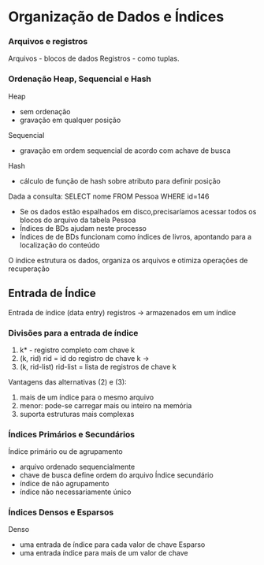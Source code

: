 # Organização de Dados e Índices

### Arquivos e registros
Arquivos - blocos de dados
Registros - como tuplas. 

### Ordenação Heap, Sequencial e Hash
Heap
- sem ordenação
- gravação em qualquer posição

Sequencial
- gravação em ordem sequencial de acordo com achave de busca

Hash
- cálculo de função de hash sobre atributo para definir posição

Dada a consulta:
SELECT nome FROM Pessoa
WHERE id=146

- Se os dados estão espalhados em disco,precisaríamos acessar todos os blocos do arquivo da tabela Pessoa
- Índices de BDs ajudam neste processo
- Índices de de BDs funcionam como índices
de livros, apontando para a localização do
conteúdo

O índice estrutura os dados, organiza os arquivos e otimiza operações de recuperação

## Entrada de Índice
Entrada de índice (data entry) registros → armazenados em um índice

### Divisões para a entrada de índice
1) k* - registro completo com chave k
2) (k, rid) rid = id do registro de chave k →
3) (k, rid-list) rid-list = lista de registros de chave k

Vantagens das alternativas (2) e (3):
1) mais de um índice para o mesmo arquivo
2)  menor: pode-se carregar mais ou inteiro na memória
3) suporta estruturas mais complexas

### Índices Primários e Secundários
Índice primário ou de agrupamento
- arquivo ordenado sequencialmente
- chave de busca define ordem do arquivo
Índice secundário
- índice de não agrupamento
- índice não necessariamente único

### Índices Densos e Esparsos
Denso
- uma entrada de índice para cada valor de chave
Esparso
- uma entrada índice para mais de um valor de chave
